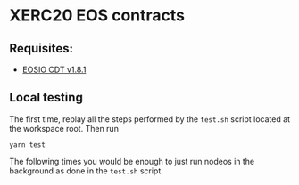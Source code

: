 # XERC20 EOS contracts

## Requisites:

- [EOSIO CDT v1.8.1](https://github.com/EOSIO/eosio.cdt/releases/tag/v1.8.1)

## Local testing

The first time, replay all the steps performed by the `test.sh`
script located at the workspace root. Then run

```
yarn test
```

The following times you would be enough to just run nodeos in the background
as done in the `test.sh` script.
